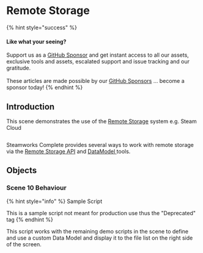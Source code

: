 # Remote Storage

{% hint style="success" %}
#### Like what your seeing?

Support us as a [GitHub Sponsor](../../../../become-a-sponsor/) and get instant access to all our assets, exclusive tools and assets, escalated support and issue tracking and our gratitude.\
\
These articles are made possible by our [GitHub Sponsors](../../../../become-a-sponsor/) ... become a sponsor today!
{% endhint %}

## Introduction

This scene demonstrates the use of the [Remote Storage](../../../../company/steam/steamworks/data-models.md) system e.g. Steam Cloud

<figure><img src="../../../../.gitbook/assets/image (19) (2).png" alt=""><figcaption></figcaption></figure>

Steamworks Complete provides several ways to work with remote storage via the [Remote Storage API](../api/remotestorage.client.md) and [DataModel ](../programming-tools/datamodel.md)tools.

## Objects

### Scene 10 Behaviour

{% hint style="info" %}
Sample Script

This is a sample script not meant for production use thus the "Deprecated" tag
{% endhint %}

This script works with the remaining demo scripts in the scene to define and use a custom Data Model and display it to the file list on the right side of the screen.
